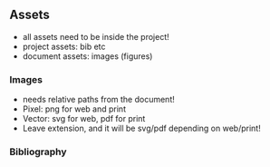## Assets

- all assets need to be inside the project!
- project assets: bib etc
- document assets: images (figures)

### Images

- needs relative paths from the document!
- Pixel: png for web and print
- Vector: svg for web, pdf for print
- Leave extension, and it will be svg/pdf depending on web/print!

### Bibliography
